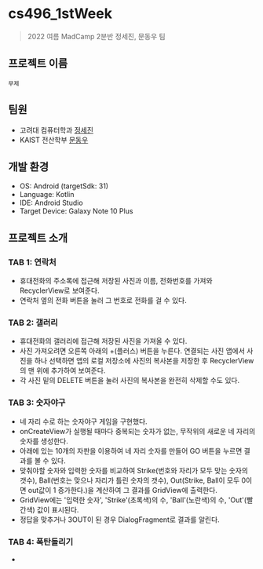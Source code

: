 # cs496_1stWeek
> 2022 여름 MadCamp 2분반 정세진, 문동우 팀
## 프로젝트 이름
```
무제
```
## 팀원
* 고려대 컴퓨터학과 [정세진](https://github.com/asjay18)
* KAIST 전산학부 [문동우](https://github.com/snaoyam)
## 개발 환경
* OS: Android (targetSdk: 31)
* Language: Kotlin
* IDE: Android Studio
* Target Device: Galaxy Note 10 Plus
## 프로젝트 소개
### TAB 1: 연락처
* 휴대전화의 주소록에 접근해 저장된 사진과 이름, 전화번호를 가져와 RecyclerView로 보여준다.
* 연락처 옆의 전화 버튼을 눌러 그 번호로 전화를 걸 수 있다.
### TAB 2: 갤러리
* 휴대전화의 갤러리에 접근해 저장된 사진을 가져올 수 있다.
* 사진 가져오려면 오른쪽 아래의 +(플러스) 버튼을 누른다. 연결되는 사진 앱에서 사진을 하나 선택하면 앱의 로컬 저장소에 사진의 복사본을 저장한 후 RecyclerView의 맨 위에 추가하여 보여준다.
* 각 사진 밑의 DELETE 버튼을 눌러 사진의 복사본을 완전히 삭제할 수도 있다.
### TAB 3: 숫자야구
* 네 자리 수로 하는 숫자야구 게임을 구현했다.
* onCreateView가 실행될 때마다 중복되는 숫자가 없는, 무작위의 새로운 네 자리의 숫자를 생성한다.
* 아래에 있는 10개의 자판을 이용하여 네 자리 숫자를 만들어 GO 버튼을 누르면 결과를 볼 수 있다.
* 맞춰야할 숫자와 입력한 숫자를 비교하여 Strike(번호와 자리가 모두 맞는 숫자의 갯수), Ball(번호는 맞으나 자리가 틀린 숫자의 갯수), Out(Strike, Ball이 모두 0이면 out값이 1 증가한다.)을 계산하여 그 결과를 GridView에 출력한다.
* GridView에는 '입력한 숫자', 'Strike'(초록색)의 수, 'Ball'(노란색)의 수, 'Out'(빨간색) 값이 표시된다.
* 정답을 맞추거나 3OUT이 된 경우 DialogFragment로 결과를 알린다.
### TAB 4: 폭탄돌리기
* 
